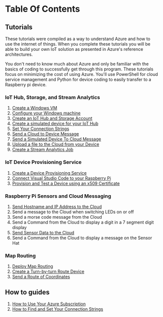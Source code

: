 # Table Of Contents

## Tutorials

These tutorials were compiled as a way to understand Azure and how to use the internet of things. When you complete these tutorials you will be able to build your own IoT solution as presented in Azure's reference architectures.

You don't need to know much about Azure and only be familiar with the basics of coding to successfully get through this program. These tutorials focus on minimizing the cost of using Azure. You'll use PowerShell for cloud service management and Python for device coding to easily transfer to a Raspberry pi device.

### IoT Hub, Storage, and Stream Analytics

1. [Create a Windows VM](docs/tutorial-prerequisites.md)
1. [Configure your Windows machine](docs/tutorial-configure.md)
1. [Create an IoT Hub and Storage Account](docs/tutorial-deployiothub.md)
1. [Create a simulated device for your IoT Hub](docs/tutorial-symmetrickeydevice.md)
1. [Set Your Connection Strings](docs/howto-connectionstrings.md)
1. [Send a Cloud to Device Message](docs/tutorial-cloudtodevicemsg.md)
1. [Send a Simulated Device To Cloud Message](docs/tutorial-devicetocloudmsg.md)
1. [Upload a file to the Cloud from your Device](docs/tutorial-uploaddevicefile.md)
1. [Create a Stream Analytics Job](docs/tutorial-deploystreamtostorage.md)

### IoT Device Provisioning Service

1. [Create a Device Provisioning Service](docs/tutorial-deploydps.md)
1. [Connect Visual Studio Code to your Raspberry Pi](docs/tutorial-rasp-connect.md)
1. [Provision and Test a Device using an x509 Certificate](docs/tutorial-dpsx509deviceenrollment.md)

### Raspberry Pi Sensors and Cloud Messaging

1. [Send Hostname and IP Address to the Cloud](docs/tutorial-rasp-d2cipandhostname.md)
1. Send a message to the Cloud when switching LEDs on or off
1. Send a morse code message from the Cloud
1. Send a Command from the Cloud to display a digit in a 7 segment digit display
1. [Send Sensor Data to the Cloud](docs/tutorial-rasp-d2csensorhat.md)
1. Send a Command from the Cloud to display a message on the Sensor Hat

### Map Routing

1. [Deploy Map Routing](docs/tutorial-deploymaps.md)
1. [Create a Turn-by-turn Route Device](docs/tutorial-maproutelistener.md)
1. [Send a Route of Coordinates](docs/tutorial-maproutecommand.md)

## How to guides

1. [How to Use Your Azure Subscription](docs/howto-connecttoazure.md)
1. [How to Find and Set Your Connection Strings](docs/howto-connectionstrings.md)